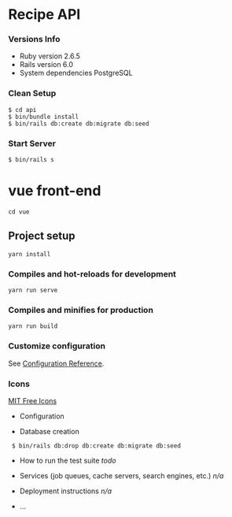# Recipe API

### Versions Info

* Ruby version
2.6.5
* Rails version
6.0
* System dependencies
PostgreSQL

### Clean Setup
```
$ cd api
$ bin/bundle install
$ bin/rails db:create db:migrate db:seed
```
### Start Server
```
$ bin/rails s
```
# vue front-end
``` cd vue ```
## Project setup
```
yarn install
```

### Compiles and hot-reloads for development
```
yarn run serve
```

### Compiles and minifies for production
```
yarn run build
```

### Customize configuration
See [Configuration Reference](https://cli.vuejs.org/config/).

### Icons
[MIT Free Icons](https://github.com/refactoringui/heroicons/tree/master/src/outline-md)



* Configuration

* Database creation

``` $ bin/rails db:drop db:create db:migrate db:seed```

* How to run the test suite
_todo_

* Services (job queues, cache servers, search engines, etc.)
_n/a_
* Deployment instructions
_n/a_
* ...